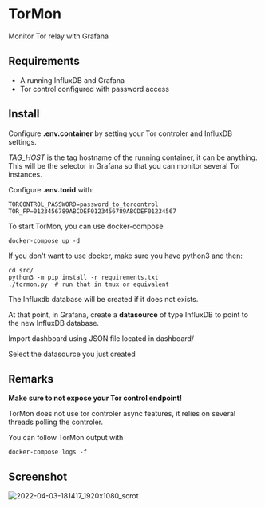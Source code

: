 # TorMon

Monitor Tor relay with Grafana

## Requirements

* A running InfluxDB and Grafana
* Tor control configured with password access

## Install

Configure __.env.container__ by setting your Tor controler and InfluxDB settings.

*TAG_HOST* is the tag hostname of the running container, it can be anything. This will be the selector in Grafana so that you can monitor several Tor instances.

Configure __.env.torid__ with:

    TORCONTROL_PASSWORD=password_to_torcontrol
    TOR_FP=0123456789ABCDEF0123456789ABCDEF01234567

To start TorMon, you can use docker-compose

    docker-compose up -d

If you don't want to use docker, make sure you have python3 and then:

    cd src/
    python3 -m pip install -r requirements.txt
    ./tormon.py  # run that in tmux or equivalent

The Influxdb database will be created if it does not exists.

At that point, in Grafana, create a __datasource__ of type InfluxDB to point to the new InfluxDB database.

Import dashboard using JSON file located in dashboard/

Select the datasource you just created

## Remarks

__Make sure to not expose your Tor control endpoint!__

TorMon does not use tor controler async features, it relies on several threads polling the controler.

You can follow TorMon output with

    docker-compose logs -f

## Screenshot

![2022-04-03-181417_1920x1080_scrot](https://user-images.githubusercontent.com/490053/161437463-cd96d47a-1388-4d8c-88e2-87784475e396.png)
